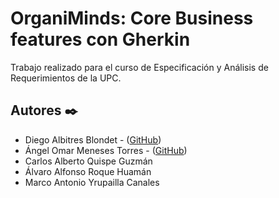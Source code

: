 # OrganiMinds: Core Business features con Gherkin

Trabajo realizado para el curso de Especificación y Análisis de Requerimientos de la UPC.

## Autores ✒️

- Diego Albitres Blondet - ([GitHub](https://github.com/dalbitresb12))
- Ángel Omar Meneses Torres - ([GitHub](https://github.com/amenes12))
- Carlos Alberto Quispe Guzmán
- Álvaro Alfonso Roque Huamán
- Marco Antonio Yrupailla Canales
